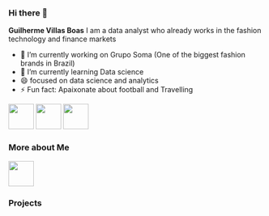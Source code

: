 ### Hi there 👋


**Guilherme Villas Boas** I am a data analyst who already works in the fashion technology and finance markets

- 🔭 I’m currently working on Grupo Soma (One of the biggest fashion brands in Brazil)
- 🌱 I’m currently learning Data science
- 😄 focused on data science and analytics
- ⚡ Fun fact: Apaixonate about football and Travelling
<div display="inline">
    <img src="https://cdn.jsdelivr.net/gh/devicons/devicon/icons/python/python-original.svg" width="50"/>
    <img src="https://cdn.jsdelivr.net/gh/devicons/devicon/icons/mysql/mysql-original.svg" width="50"/>
    <img src="https://cdn.jsdelivr.net/gh/devicons/devicon/icons/googlecloud/googlecloud-original.svg" width="50"/>


### More about Me 
</div>
<a href="https://www.linkedin.com/in/guilhermevillas/">
<img src="https://cdn.jsdelivr.net/gh/devicons/devicon/icons/linkedin/linkedin-original.svg" width ="50"/>
          
</a>

### Projects
